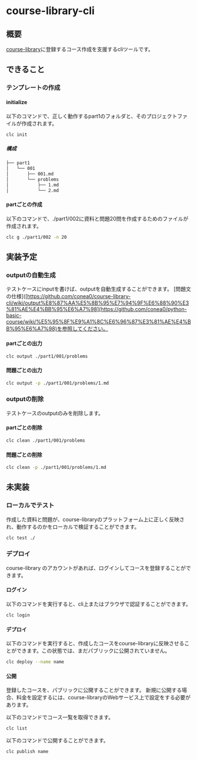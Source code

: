 # course-library-cli

## 概要

[course-library](https://github.com/conea0/course-library)に登録するコース作成を支援するcliツールです。

## できること

### テンプレートの作成

#### initialize
以下のコマンドで、正しく動作するpart1のフォルダと、そのプロジェクトファイルが作成されます。
```sh
clc init
```

##### 構成
```sh
├── part1
│   └── 001
│       ├── 001.md
│       └── problems
│           ├── 1.md
│           └── 2.md
```


#### partごとの作成
以下のコマンドで、./part1/002に資料と問題20問を作成するためのファイルが作成されます。
```sh
clc g ./part1/002 -n 20
```

## 実装予定

### outputの自動生成
テストケースにinputを書けば、outputを自動生成することができます。
[問題文の仕様]([https://github.com/conea0/course-library-cli/wiki/output%E8%87%AA%E5%8B%95%E7%94%9F%E6%88%90%E3%81%AE%E4%BB%95%E6%A7%98](https://github.com/conea0/python-basic-course/wiki/%E5%95%8F%E9%A1%8C%E6%96%87%E3%81%AE%E4%BB%95%E6%A7%98)を参照してください。

#### partごとの出力
```sh
clc output ./part1/001/problems
```

#### 問題ごとの出力
```sh
clc output -p ./part1/001/problems/1.md
```

### outputの削除
テストケースのoutputのみを削除します。
#### partごとの削除
```sh
clc clean ./part1/001/problems
```

#### 問題ごとの削除
```sh
clc clean -p ./part1/001/problems/1.md
```

## 未実装

### ローカルでテスト

作成した資料と問題が、course-libraryのプラットフォーム上に正しく反映され、動作するのかをローカルで検証することができます。

```sh
clc test ./
```

### デプロイ

course-library のアカウントがあれば、ログインしてコースを登録することができます。

#### ログイン
以下のコマンドを実行すると、cli上またはブラウザで認証することができます。
```sh
clc login
```

#### デプロイ

以下のコマンドを実行すると、作成したコースをcourse-libraryに反映させることができます。この状態では、まだパブリックに公開されていません。

```sh
clc deploy --name name 
```

#### 公開

登録したコースを、パブリックに公開することができます。
新規に公開する場合、料金を設定するには、course-libraryのWebサービス上で設定をする必要があります。

以下のコマンドでコース一覧を取得できます。

```sh
clc list
```

以下のコマンドで公開することができます。

```sh
clc publish name
